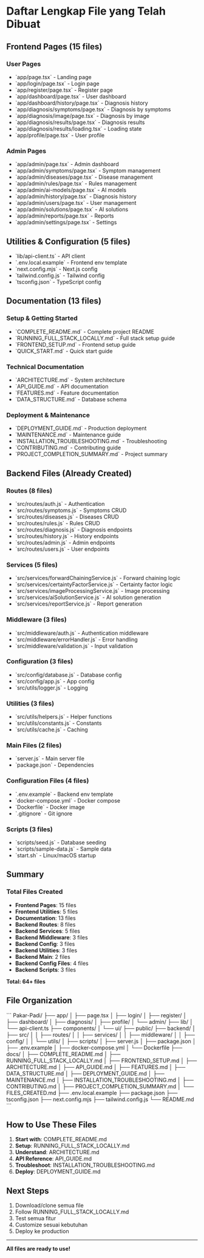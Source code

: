 # Daftar Lengkap File yang Telah Dibuat

## Frontend Pages (15 files)

### User Pages
- \`app/page.tsx\` - Landing page
- \`app/login/page.tsx\` - Login page
- \`app/register/page.tsx\` - Register page
- \`app/dashboard/page.tsx\` - User dashboard
- \`app/dashboard/history/page.tsx\` - Diagnosis history
- \`app/diagnosis/symptoms/page.tsx\` - Diagnosis by symptoms
- \`app/diagnosis/image/page.tsx\` - Diagnosis by image
- \`app/diagnosis/results/page.tsx\` - Diagnosis results
- \`app/diagnosis/results/loading.tsx\` - Loading state
- \`app/profile/page.tsx\` - User profile

### Admin Pages
- \`app/admin/page.tsx\` - Admin dashboard
- \`app/admin/symptoms/page.tsx\` - Symptom management
- \`app/admin/diseases/page.tsx\` - Disease management
- \`app/admin/rules/page.tsx\` - Rules management
- \`app/admin/ai-models/page.tsx\` - AI models
- \`app/admin/history/page.tsx\` - Diagnosis history
- \`app/admin/users/page.tsx\` - User management
- \`app/admin/solutions/page.tsx\` - AI solutions
- \`app/admin/reports/page.tsx\` - Reports
- \`app/admin/settings/page.tsx\` - Settings

## Utilities & Configuration (5 files)

- \`lib/api-client.ts\` - API client
- \`.env.local.example\` - Frontend env template
- \`next.config.mjs\` - Next.js config
- \`tailwind.config.js\` - Tailwind config
- \`tsconfig.json\` - TypeScript config

## Documentation (13 files)

### Setup & Getting Started
- \`COMPLETE_README.md\` - Complete project README
- \`RUNNING_FULL_STACK_LOCALLY.md\` - Full stack setup guide
- \`FRONTEND_SETUP.md\` - Frontend setup guide
- \`QUICK_START.md\` - Quick start guide

### Technical Documentation
- \`ARCHITECTURE.md\` - System architecture
- \`API_GUIDE.md\` - API documentation
- \`FEATURES.md\` - Feature documentation
- \`DATA_STRUCTURE.md\` - Database schema

### Deployment & Maintenance
- \`DEPLOYMENT_GUIDE.md\` - Production deployment
- \`MAINTENANCE.md\` - Maintenance guide
- \`INSTALLATION_TROUBLESHOOTING.md\` - Troubleshooting
- \`CONTRIBUTING.md\` - Contributing guide
- \`PROJECT_COMPLETION_SUMMARY.md\` - Project summary

## Backend Files (Already Created)

### Routes (8 files)
- \`src/routes/auth.js\` - Authentication
- \`src/routes/symptoms.js\` - Symptoms CRUD
- \`src/routes/diseases.js\` - Diseases CRUD
- \`src/routes/rules.js\` - Rules CRUD
- \`src/routes/diagnosis.js\` - Diagnosis endpoints
- \`src/routes/history.js\` - History endpoints
- \`src/routes/admin.js\` - Admin endpoints
- \`src/routes/users.js\` - User endpoints

### Services (5 files)
- \`src/services/forwardChainingService.js\` - Forward chaining logic
- \`src/services/certaintyFactorService.js\` - Certainty factor logic
- \`src/services/imageProcessingService.js\` - Image processing
- \`src/services/aiSolutionService.js\` - AI solution generation
- \`src/services/reportService.js\` - Report generation

### Middleware (3 files)
- \`src/middleware/auth.js\` - Authentication middleware
- \`src/middleware/errorHandler.js\` - Error handling
- \`src/middleware/validation.js\` - Input validation

### Configuration (3 files)
- \`src/config/database.js\` - Database config
- \`src/config/app.js\` - App config
- \`src/utils/logger.js\` - Logging

### Utilities (3 files)
- \`src/utils/helpers.js\` - Helper functions
- \`src/utils/constants.js\` - Constants
- \`src/utils/cache.js\` - Caching

### Main Files (2 files)
- \`server.js\` - Main server file
- \`package.json\` - Dependencies

### Configuration Files (4 files)
- \`.env.example\` - Backend env template
- \`docker-compose.yml\` - Docker compose
- \`Dockerfile\` - Docker image
- \`.gitignore\` - Git ignore

### Scripts (3 files)
- \`scripts/seed.js\` - Database seeding
- \`scripts/sample-data.js\` - Sample data
- \`start.sh\` - Linux/macOS startup

## Summary

### Total Files Created
- **Frontend Pages**: 15 files
- **Frontend Utilities**: 5 files
- **Documentation**: 13 files
- **Backend Routes**: 8 files
- **Backend Services**: 5 files
- **Backend Middleware**: 3 files
- **Backend Config**: 3 files
- **Backend Utilities**: 3 files
- **Backend Main**: 2 files
- **Backend Config Files**: 4 files
- **Backend Scripts**: 3 files

**Total: 64+ files**

## File Organization

\`\`\`
Pakar-Padi/
├── app/
│   ├── page.tsx
│   ├── login/
│   ├── register/
│   ├── dashboard/
│   ├── diagnosis/
│   ├── profile/
│   └── admin/
├── lib/
│   └── api-client.ts
├── components/
│   └── ui/
├── public/
├── backend/
│   ├── src/
│   │   ├── routes/
│   │   ├── services/
│   │   ├── middleware/
│   │   ├── config/
│   │   └── utils/
│   ├── scripts/
│   ├── server.js
│   ├── package.json
│   ├── .env.example
│   ├── docker-compose.yml
│   └── Dockerfile
├── docs/
│   ├── COMPLETE_README.md
│   ├── RUNNING_FULL_STACK_LOCALLY.md
│   ├── FRONTEND_SETUP.md
│   ├── ARCHITECTURE.md
│   ├── API_GUIDE.md
│   ├── FEATURES.md
│   ├── DATA_STRUCTURE.md
│   ├── DEPLOYMENT_GUIDE.md
│   ├── MAINTENANCE.md
│   ├── INSTALLATION_TROUBLESHOOTING.md
│   ├── CONTRIBUTING.md
│   ├── PROJECT_COMPLETION_SUMMARY.md
│   └── FILES_CREATED.md
├── .env.local.example
├── package.json
├── tsconfig.json
├── next.config.mjs
├── tailwind.config.js
└── README.md
\`\`\`

## How to Use These Files

1. **Start with**: COMPLETE_README.md
2. **Setup**: RUNNING_FULL_STACK_LOCALLY.md
3. **Understand**: ARCHITECTURE.md
4. **API Reference**: API_GUIDE.md
5. **Troubleshoot**: INSTALLATION_TROUBLESHOOTING.md
6. **Deploy**: DEPLOYMENT_GUIDE.md

## Next Steps

1. Download/clone semua file
2. Follow RUNNING_FULL_STACK_LOCALLY.md
3. Test semua fitur
4. Customize sesuai kebutuhan
5. Deploy ke production

---

**All files are ready to use!**
